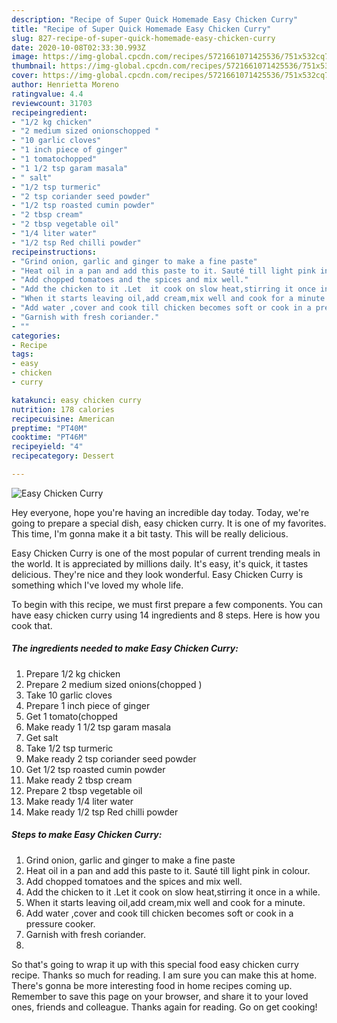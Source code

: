 ```yaml
---
description: "Recipe of Super Quick Homemade Easy Chicken Curry"
title: "Recipe of Super Quick Homemade Easy Chicken Curry"
slug: 827-recipe-of-super-quick-homemade-easy-chicken-curry
date: 2020-10-08T02:33:30.993Z
image: https://img-global.cpcdn.com/recipes/5721661071425536/751x532cq70/easy-chicken-curry-recipe-main-photo.jpg
thumbnail: https://img-global.cpcdn.com/recipes/5721661071425536/751x532cq70/easy-chicken-curry-recipe-main-photo.jpg
cover: https://img-global.cpcdn.com/recipes/5721661071425536/751x532cq70/easy-chicken-curry-recipe-main-photo.jpg
author: Henrietta Moreno
ratingvalue: 4.4
reviewcount: 31703
recipeingredient:
- "1/2 kg chicken"
- "2 medium sized onionschopped "
- "10 garlic cloves"
- "1 inch piece of ginger"
- "1 tomatochopped"
- "1 1/2 tsp garam masala"
- " salt"
- "1/2 tsp turmeric"
- "2 tsp coriander seed powder"
- "1/2 tsp roasted cumin powder"
- "2 tbsp cream"
- "2 tbsp vegetable oil"
- "1/4 liter water"
- "1/2 tsp Red chilli powder"
recipeinstructions:
- "Grind onion, garlic and ginger to make a fine paste"
- "Heat oil in a pan and add this paste to it. Sauté till light pink in colour."
- "Add chopped tomatoes and the spices and mix well."
- "Add the chicken to it .Let  it cook on slow heat,stirring it once in a while."
- "When it starts leaving oil,add cream,mix well and cook for a minute."
- "Add water ,cover and cook till chicken becomes soft or cook in a pressure cooker."
- "Garnish with fresh coriander."
- ""
categories:
- Recipe
tags:
- easy
- chicken
- curry

katakunci: easy chicken curry 
nutrition: 178 calories
recipecuisine: American
preptime: "PT40M"
cooktime: "PT46M"
recipeyield: "4"
recipecategory: Dessert

---
```



![Easy Chicken Curry](https://img-global.cpcdn.com/recipes/5721661071425536/751x532cq70/easy-chicken-curry-recipe-main-photo.jpg)

Hey everyone, hope you're having an incredible day today. Today, we're going to prepare a special dish, easy chicken curry. It is one of my favorites. This time, I'm gonna make it a bit tasty. This will be really delicious.

Easy Chicken Curry is one of the most popular of current trending meals in the world. It is appreciated by millions daily. It's easy, it's quick, it tastes delicious. They're nice and they look wonderful. Easy Chicken Curry is something which I've loved my whole life.




To begin with this recipe, we must first prepare a few components. You can have easy chicken curry using 14 ingredients and 8 steps. Here is how you cook that.

<!--inarticleads1-->

##### The ingredients needed to make Easy Chicken Curry:

1. Prepare 1/2 kg chicken
1. Prepare 2 medium sized onions(chopped )
1. Take 10 garlic cloves
1. Prepare 1 inch piece of ginger
1. Get 1 tomato(chopped
1. Make ready 1 1/2 tsp garam masala
1. Get  salt
1. Take 1/2 tsp turmeric
1. Make ready 2 tsp coriander seed powder
1. Get 1/2 tsp roasted cumin powder
1. Make ready 2 tbsp cream
1. Prepare 2 tbsp vegetable oil
1. Make ready 1/4 liter water
1. Make ready 1/2 tsp Red chilli powder




<!--inarticleads2-->

##### Steps to make Easy Chicken Curry:

1. Grind onion, garlic and ginger to make a fine paste
1. Heat oil in a pan and add this paste to it. Sauté till light pink in colour.
1. Add chopped tomatoes and the spices and mix well.
1. Add the chicken to it .Let  it cook on slow heat,stirring it once in a while.
1. When it starts leaving oil,add cream,mix well and cook for a minute.
1. Add water ,cover and cook till chicken becomes soft or cook in a pressure cooker.
1. Garnish with fresh coriander.
1. 




So that's going to wrap it up with this special food easy chicken curry recipe. Thanks so much for reading. I am sure you can make this at home. There's gonna be more interesting food in home recipes coming up. Remember to save this page on your browser, and share it to your loved ones, friends and colleague. Thanks again for reading. Go on get cooking!
